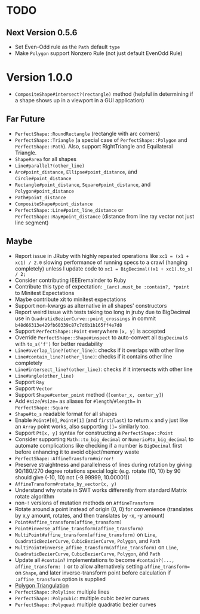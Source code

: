 # TODO

## Next Version 0.5.6

- Set Even-Odd rule as the `Path` default `type`
- Make `Polygon` support Nonzero Rule (not just default EvenOdd Rule)

# Version 1.0.0

- `CompositeShape#intersect?(rectangle)` method (helpful in determining if a shape shows up in a viewport in a GUI application)

## Far Future

- `PerfectShape::RoundRectangle` (rectangle with arc corners)
- `PerfectShape::Triangle` (a special case of `PerfectShape::Polygon` and `PerfectShape::Path`). Also, support RightTriangle and Equilateral Triangle.
- `Shape#area` for all shapes
- `Line#parallel?(other_line)`
- `Arc#point_distance`, `Ellipse#point_distance`, and `Circle#point_distance`
- `Rectangle#point_distance`, `Square#point_distance`, and `Polygon#point_distance`
- `Path#point_distance`
- `CompositeShape#point_distance`
- `PerfectShape::Line#point_line_distance` or `PerfectShape::Ray#point_distance` (distance from line ray vector not just line segment)

## Maybe

- Report issue in JRuby with highly repeated operations like `xc1 = (x1 + xc1) / 2.0` slowing performance of running specs to a crawl (hanging completely) unless I update code to `xc1 = BigDecimal((x1 + xc1).to_s) / 2;`
- Consider contributing IEEEremainder to Ruby
- Contribute this type of expectation: `_(arc).must_be :contain?, *point` to Minitest Expectations
- Maybe contribute xit to minitest expectations
- Support non-kwargs as alternative in all shapes' constructors
- Report weird issue with tests taking too long in jruby due to BigDecimal use in `QuadraticBezierCurve::point_crossings` in commit `b48d66313e429fb60339c87c7d6b1b165ff4e7d8`
- Support `PerfectShape::Point` everywhere `[x, y]` is accepted
- Override `PerfectShape::Shape#inspect` to auto-convert all `BigDecimal`s with `to_s('f')` for better readability
- `Line#overlap_line?(other_line)`: checks if it overlaps with other line
- `Line#contain_line?(other_line)`: checks if it contains other line completely
- `Line#intersect_line?(other_line)`: checks if it intersects with other line
- `Line#angle(other_line)`
- Support `Ray`
- Support `Vector`
- Support `Shape#center_point` method (`[center_x, center_y]`)
- Add `#size`/`#size=` as aliases for `#length`/`#length=` in `PerfectShape::Square`
- `Shape#to_s` readable format for all shapes
- Enable `Point#[0]`, `Point#[1]` (and `first`/`last`) to return `x` and `y` just like an `Array` point works, also supporting `[]=` similarly too.
- Support `Pt[x, y]` syntax for constructing a `PerfectShape::Point`
- Consider supporting `Math::to_big_decimal` or `Numeric#to_big_decimal` to automate complications like checking if a number is `BigDecimal` first before enhancing it to avoid object/memory waste
- `PerfectShape::AffineTransform#mirror!`
- Preserve straightness and parallelness of lines during rotation by giving 90/180/270 degree rotations special logic (e.g. rotate (10, 10) by 90 should give (-10, 10) not (-9.99999, 10.00001))
- `AffineTransform#rotate_by_vector(x, y)`
- Understand why rotate in SWT works differently from standard Matrix rotate algorithm
- non-`!` versions of mutation methods on `AffineTransform`
- Rotate around a point instead of origin (0, 0) for convenience (translates by x,y amount, rotates, and then translates by -x, -y amount)
- `Point#affine_transform(affine_transform)`
- `Point#inverse_affine_transform(affine_transform)`
- `MultiPoint#affine_transform(affine_transform)` on `Line`, `QuadraticBezierCurve`, `CubicBezierCurve`, `Polygon`, and `Path`
- `MultiPoint#inverse_affine_transform(affine_transform)` on `Line`, `QuadraticBezierCurve`, `CubicBezierCurve`, `Polygon`, and `Path`
- Update all `#contain?` implementations to become `#contain?(..., affine_transform: )` or to allow alternatively setting `affine_transform=` on `Shape`, and later inverse-transform point before calculation if `:affine_transform` option is supplied
- [Polygon Triangulation](https://en.wikipedia.org/wiki/Polygon_triangulation)
- `PerfectShape::Polyline`: multiple lines
- `PerfectShape::Polycubic`: multiple cubic bezier curves
- `PerfectShape::Polyquad`: multiple quadratic bezier curves
